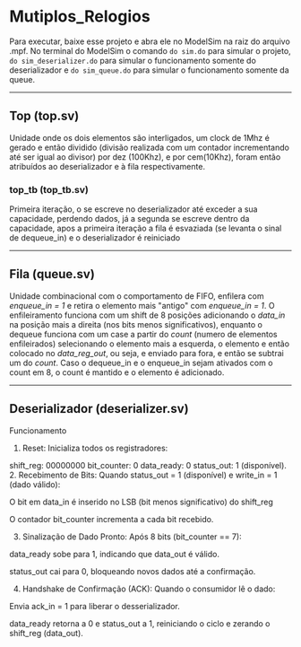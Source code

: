 # Mutiplos_Relogios

Para executar, baixe esse projeto e abra ele no ModelSim na raiz do arquivo .mpf. No terminal do ModelSim o comando `do sim.do` para simular o projeto, `do sim_deserializer.do` para simular o funcionamento somente do deserializador e `do sim_queue.do` para simular o funcionamento somente da queue.

---


## Top (top.sv)

Unidade onde os dois elementos são interligados, um clock de 1Mhz é 
gerado e então dividido (divisão realizada com um contador incrementando até 
ser igual ao divisor) por dez (100Khz), e por cem(10Khz), foram então
atribuídos ao deserializador e à fila respectivamente.

### top_tb (top_tb.sv)

Primeira iteração, o se escreve no deserializador até exceder a sua capacidade,
perdendo dados, já a segunda se escreve dentro da capacidade, apos a primeira
iteração a fila é esvaziada (se levanta o sinal de dequeue_in) e o deserializador é reiniciado


---



## Fila (queue.sv)

Unidade combinacional com o comportamento de FIFO, enfilera com *enqueue_in = 1*
e retira o elemento mais "antigo" com *enqueue_in = 1*. O enfileiramento funciona
com um shift de 8 posições adicionando o *data_in* na posição mais a direita
(nos bits menos significativos), enquanto o dequeue funciona com um case a partir
do *count* (numero de elementos enfileirados) selecionando o elemento mais a esquerda,
o elemento e então colocado no *data_reg_out*, ou seja, e enviado para fora, e então
se subtrai um do *count*. Caso o dequeue_in e o enqueue_in sejam ativados com o count
em 8, o count é mantido e o elemento é adicionado.

---

## Deserializador (deserializer.sv)
Funcionamento
1. Reset:
Inicializa todos os registradores:

shift_reg: 00000000
bit_counter: 0
data_ready: 0
status_out: 1 (disponível).
2. Recebimento de Bits:
Quando status_out = 1 (disponível) e write_in = 1 (dado válido):

O bit em data_in é inserido no LSB (bit menos significativo) do shift_reg

O contador bit_counter incrementa a cada bit recebido.

3. Sinalização de Dado Pronto:
Após 8 bits (bit_counter == 7):

data_ready sobe para 1, indicando que data_out é válido.

status_out cai para 0, bloqueando novos dados até a confirmação.

4. Handshake de Confirmação (ACK):
Quando o consumidor lê o dado:

Envia ack_in = 1 para liberar o desserializador.

data_ready retorna a 0 e status_out a 1, reiniciando o ciclo e zerando o shift_reg (data_out).

